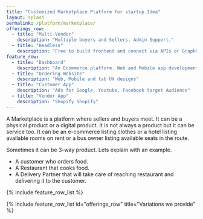 ```yaml
---
title: "Customized Marketplace Platform for startup Idea"
layout: splash
permalink: /platform/marketplace/
offerings_row:
  - title: "Multi-Vendor"
    description: "Multiple buyers and Sellers. Admin Support."
  - title: "Headless"
    description: "Free to build frontend and connect via APIs or GraphQL"
feature_row:
  - title: "Dashboard"
    description: "An Ecommerce platform. Web and Mobile app development"
  - title: "Ordering Website"
    description: "Web, Mobile and tab UX designs"
  - title: "Customer App"
    description: "Ads for Google, Youtube, Facebook target Audience"
  - title: "Vendor App"
    description: "Shopify Shopify"
---
```


A Marketplace is a platform where sellers and buyers meet.
It can be a physical product or a digital product.
It is not always a product but it can be service too.
It can be an e-commerce listing clothes or a hotel listing available rooms on rent or a bus owner listing available seats in the route.

Sometimes it can be 3-way product. Lets explain with an example.
- A customer who orders food.
- A Restaurant that cooks food.
- A Delivery Partner that will take care of reaching restaurant and delivering it to the customer.

{% include feature_row_list %}


{% include feature_row_list id="offerings_row" title="Variations we provide" %}

